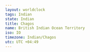 ```yaml
---
layout: worldclock
tags: Indian
state: Indian
title: Chagos
name: British Indian Ocean Territory
iso: IO
timezone: Indian/Chagos
utc: UTC +04:49
---
```


